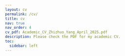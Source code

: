 ```yaml
---
layout: cv
permalink: /cv/
title: cv
nav: true
nav_order: 4
cv_pdf: Academic_CV_Zhizhuo_Yang_April_2025.pdf
description: Please check the PDF for my academic CV.
toc:
  sidebar: left
---
```

